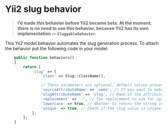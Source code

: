 Yii2 slug behavior
==================

>**I’d made this behavior before Yii2 became beta. At the moment, there is no need to use this behavior, because Yii2 has its own implementation — `SluggableBehavior`.**


This Yii2 model behavior automates the slug generation process. To attach the behavior put the following code in your model:
```php
    public function behaviors()
   	{
   		return [
   			'slug' => [
   				'class' => Slug::className(),

   				// These parameters are optional, default values presented here:
   				'sourceAttributeName' => 'name', // If you want to make a slug from another attribute, set it here
   				'slugAttributeName' => 'slug', // Name of the attribute containing a slug
                'replacement' => '-', // The replacement to use for spaces in the slug
                'lowercase' => true, // Whether to return the string in lowercase or not
                'unique' => true, // Check if the slug value is unique, add number if not
   			],
   		];
   	}
```

